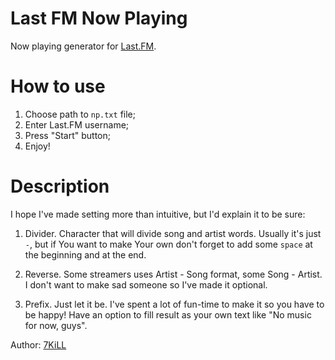 # Last FM Now Playing
Now playing generator for [Last.FM](http://last.fm). 

# How to use
1. Choose path to `np.txt` file;
2. Enter Last.FM username;
3. Press "Start" button;
4. Enjoy!

# Description
I hope I've made setting more than intuitive, but I'd explain it to be sure:
1. Divider. Character that will divide song and artist words. Usually it's just `-`, but if You want to make Your own don't forget to add some `space` at the beginning and at the end.

2. Reverse. Some streamers uses Artist - Song format, some Song - Artist. I don't want to make sad someone so I've made it optional. 

3. Prefix. Just let it be. I've spent a lot of fun-time to make it so you have to be happy! Have an option to fill result as your own text like "No music for now, guys". 


Author: [7KiLL](http://www.last.fm/ru/user/mr7kill)
